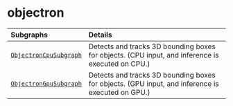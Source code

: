 # objectron

Subgraphs|Details
:--- | :---
[`ObjectronCpuSubgraph`](https://github.com/google/mediapipe/tree/master/mediapipe/modules/objectron/objectron_cpu.pbtxt)| Detects and tracks 3D bounding boxes for objects. (CPU input, and inference is executed on CPU.)
[`ObjectronGpuSubgraph`](https://github.com/google/mediapipe/tree/master/mediapipe/modules/objectron/objectron_gpu.pbtxt)| Detects and tracks 3D bounding boxes for objects. (GPU input, and inference is executed on GPU.)
